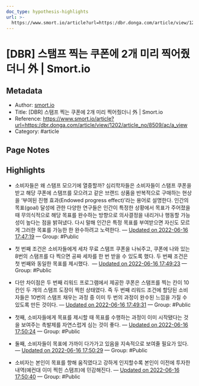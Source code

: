 ```yaml
---
doc_type: hypothesis-highlights
url: >-
  https://www.smort.io/article?url=https:/dbr.donga.com/article/view/1202/article_no/8509/ac/a_view
---
```


# [DBR] 스탬프 찍는 쿠폰에 2개 미리 찍어줬더니 外 | Smort.io

## Metadata
- Author: [smort.io]()
- Title: [DBR] 스탬프 찍는 쿠폰에 2개 미리 찍어줬더니 外 | Smort.io
- Reference: https://www.smort.io/article?url=https:/dbr.donga.com/article/view/1202/article_no/8509/ac/a_view
- Category: #article

## Page Notes
## Highlights
- 소비자들은 왜 스탬프 모으기에 열중할까? 심리학자들은 소비자들이 스탬프 쿠폰을 받고 해당 쿠폰에 스탬프를 모으려고 같은 브랜드 상품을 반복적으로 구매하는 현상을 ‘부여된 진행 효과(Endowed progress effect)’라는 용어로 설명한다. 인간의 목표(goal) 달성에 관한 다양한 연구들은 인간이 특정한 상황에서 목표가 주어졌을 때 무의식적으로 해당 목표를 완수하는 방향으로 의사결정을 내리거나 행동할 가능성이 높다는 점을 밝혀냈다. 다시 말해 인간은 특정 목표를 부여받으면 자신도 모르게 그러한 목표를 가능한 한 완수하려고 노력한다. — [Updated on 2022-06-16 17:47:19](https://hyp.is/7rMTWu1QEey7oV8B-RgyzA/www.smort.io/article?url=https:/dbr.donga.com/article/view/1202/article_no/8509/ac/a_view) — Group: #Public

- 첫 번째 조건은 소비자들에게 세차 무료 스탬프 쿠폰을 나눠주고, 쿠폰에 나와 있는 8번의 스탬프를 다 찍으면 공짜 세차를 한 번 받을 수 있도록 했다. 두 번째 조건은 첫 번째와 동일한 목표를 제시했다.  — [Updated on 2022-06-16 17:49:23](https://hyp.is/OE0sJu1REeyQJGOmNYXLYQ/www.smort.io/article?url=https:/dbr.donga.com/article/view/1202/article_no/8509/ac/a_view) — Group: #Public

- 다만 차이점은 두 번째 리워드 프로그램에서 제공한 쿠폰은 스탬프를 찍는 칸이 10칸인 두 개의 스탬프 도장이 찍힌 상태였다. 즉 두 번째 리워드 조건에 할당된 소비자들은 10번의 스탬프 채우는 과정 중 이미 두 번의 과정이 완수된 느낌을 가질 수 있도록 만든 것이다.  — [Updated on 2022-06-16 17:49:31](https://hyp.is/PUL1Ou1REeyh24fMvjmGZw/www.smort.io/article?url=https:/dbr.donga.com/article/view/1202/article_no/8509/ac/a_view) — Group: #Public

- 첫째, 소비자들에게 목표를 제시할 때 목표를 수행하는 과정이 이미 시작됐다는 것을 보여주는 촉발제를 자연스럽게 심는 것이 좋다. — [Updated on 2022-06-16 17:50:24](https://hyp.is/XPYEJu1REeywW-sBndtYlw/www.smort.io/article?url=https:/dbr.donga.com/article/view/1202/article_no/8509/ac/a_view) — Group: #Public

- 둘째, 소비자들이 목표에 가까이 다가가고 있음을 지속적으로 보여줄 필요가 있다.  — [Updated on 2022-06-16 17:50:29](https://hyp.is/X914BO1REeyfUjP_ajG4ZA/www.smort.io/article?url=https:/dbr.donga.com/article/view/1202/article_no/8509/ac/a_view) — Group: #Public

- 소비자는 본인이 목표를 향해 움직였다고 강하게 인지할수록 본인이 이전에 투자한 내역(예컨대 이미 찍힌 스탬프)에 민감해진다.  — [Updated on 2022-06-16 17:50:40](https://hyp.is/Zgr5Nu1REeysl59WcGItGg/www.smort.io/article?url=https:/dbr.donga.com/article/view/1202/article_no/8509/ac/a_view) — Group: #Public



